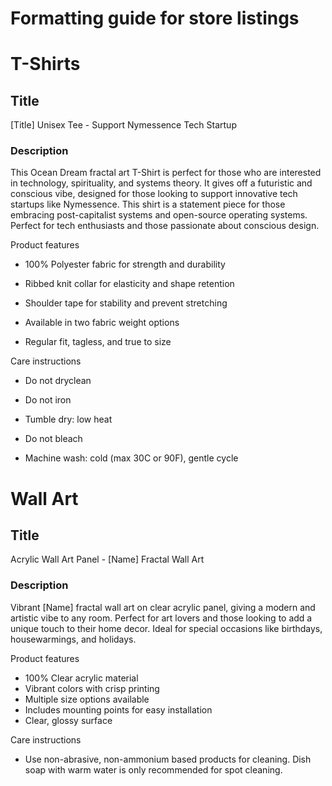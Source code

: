 # Formatting guide for store listings

# T-Shirts

## Title

[Title] Unisex Tee - Support Nymessence Tech Startup

### Description

This Ocean Dream fractal art T-Shirt is perfect for those who are interested in technology, spirituality, and systems theory. It gives off a futuristic and conscious vibe, designed for those looking to support innovative tech startups like Nymessence. This shirt is a statement piece for those embracing post-capitalist systems and open-source operating systems. Perfect for tech enthusiasts and those passionate about conscious design.

 

Product features

- 100% Polyester fabric for strength and durability

- Ribbed knit collar for elasticity and shape retention

- Shoulder tape for stability and prevent stretching

- Available in two fabric weight options

- Regular fit, tagless, and true to size

 

Care instructions

- Do not dryclean

- Do not iron

- Tumble dry: low heat

- Do not bleach

- Machine wash: cold (max 30C or 90F), gentle cycle

# Wall Art

## Title

Acrylic Wall Art Panel - [Name] Fractal Wall Art

### Description

Vibrant [Name] fractal wall art on clear acrylic panel, giving a modern and artistic vibe to any room. Perfect for art lovers and those looking to add a unique touch to their home decor. Ideal for special occasions like birthdays, housewarmings, and holidays.

Product features
- 100% Clear acrylic material
- Vibrant colors with crisp printing
- Multiple size options available
- Includes mounting points for easy installation
- Clear, glossy surface

Care instructions
- Use non-abrasive, non-ammonium based products for cleaning. Dish soap with warm water is only recommended for spot cleaning.
